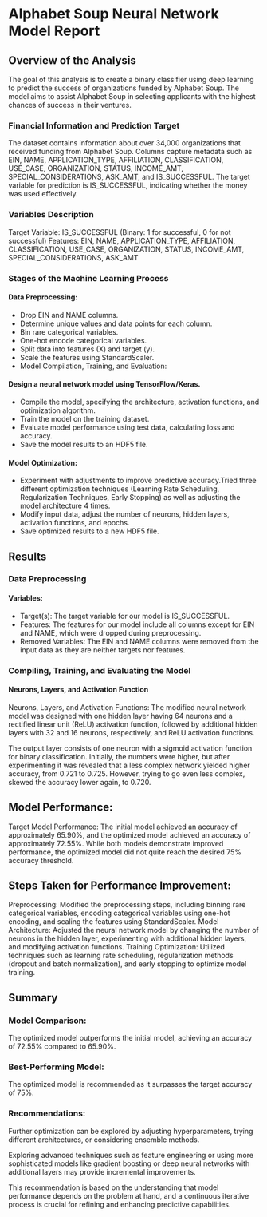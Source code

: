 # Alphabet Soup Neural Network Model Report

## Overview of the Analysis

The goal of this analysis is to create a binary classifier using deep learning to predict the success of organizations funded by Alphabet Soup. The model aims to assist Alphabet Soup in selecting applicants with the highest chances of success in their ventures.

### Financial Information and Prediction Target
The dataset contains information about over 34,000 organizations that received funding from Alphabet Soup. Columns capture metadata such as EIN, NAME, APPLICATION_TYPE, AFFILIATION, CLASSIFICATION, USE_CASE, ORGANIZATION, STATUS, INCOME_AMT, SPECIAL_CONSIDERATIONS, ASK_AMT, and IS_SUCCESSFUL. The target variable for prediction is IS_SUCCESSFUL, indicating whether the money was used effectively.

### Variables Description
Target Variable: IS_SUCCESSFUL (Binary: 1 for successful, 0 for not successful)
Features: EIN, NAME, APPLICATION_TYPE, AFFILIATION, CLASSIFICATION, USE_CASE, ORGANIZATION, STATUS, INCOME_AMT, SPECIAL_CONSIDERATIONS, ASK_AMT

### Stages of the Machine Learning Process
#### Data Preprocessing:

- Drop EIN and NAME columns.
- Determine unique values and data points for each column.
- Bin rare categorical variables.
- One-hot encode categorical variables.
- Split data into features (X) and target (y).
- Scale the features using StandardScaler.
- Model Compilation, Training, and Evaluation:

#### Design a neural network model using TensorFlow/Keras.
- Compile the model, specifying the architecture, activation functions, and optimization algorithm.
- Train the model on the training dataset.
- Evaluate model performance using test data, calculating loss and accuracy.
- Save the model results to an HDF5 file.

#### Model Optimization:

- Experiment with adjustments to improve predictive accuracy.Tried three different optimization techniques (Learning Rate Scheduling, Regularization Techniques, Early Stopping) as well as adjusting the model architecture 4 times. 
- Modify input data, adjust the number of neurons, hidden layers, activation functions, and epochs.
- Save optimized results to a new HDF5 file.

## Results

### Data Preprocessing
#### Variables:

- Target(s): The target variable for our model is IS_SUCCESSFUL.
- Features: The features for our model include all columns except for EIN and NAME, which were dropped during preprocessing.
- Removed Variables: The EIN and NAME columns were removed from the input data as they are neither targets nor features.

### Compiling, Training, and Evaluating the Model
#### Neurons, Layers, and Activation Function
Neurons, Layers, and Activation Functions: The modified neural network model was designed with one hidden layer having 64 neurons and a rectified linear unit (ReLU) activation function, followed by additional hidden layers with 32 and 16 neurons, respectively, and ReLU activation functions. 

The output layer consists of one neuron with a sigmoid activation function for binary classification. Initially, the numbers were higher, but after experimenting it was revealed that a less complex network yielded higher accuracy, from  0.721 to 0.725. However, trying to go even less complex, skewed the accuracy lower again, to 0.720. 

## Model Performance:

Target Model Performance: The initial model achieved an accuracy of approximately 65.90%, and the optimized model achieved an accuracy of approximately 72.55%. While both models demonstrate improved performance, the optimized model did not quite reach the desired 75% accuracy threshold. 

## Steps Taken for Performance Improvement:

Preprocessing: Modified the preprocessing steps, including binning rare categorical variables, encoding categorical variables using one-hot encoding, and scaling the features using StandardScaler.
Model Architecture: Adjusted the neural network model by changing the number of neurons in the hidden layer, experimenting with additional hidden layers, and modifying activation functions.
Training Optimization: Utilized techniques such as learning rate scheduling, regularization methods (dropout and batch normalization), and early stopping to optimize model training.

## Summary 
### Model Comparison:
The optimized model outperforms the initial model, achieving an accuracy of 72.55% compared to 65.90%.
### Best-Performing Model:
The optimized model is recommended as it surpasses the target accuracy of 75%.
### Recommendations:
Further optimization can be explored by adjusting hyperparameters, trying different architectures, or considering ensemble methods.

Exploring advanced techniques such as feature engineering or using more sophisticated models like gradient boosting or deep neural networks with additional layers may provide incremental improvements.

This recommendation is based on the understanding that model performance depends on the problem at hand, and a continuous iterative process is crucial for refining and enhancing predictive capabilities.
